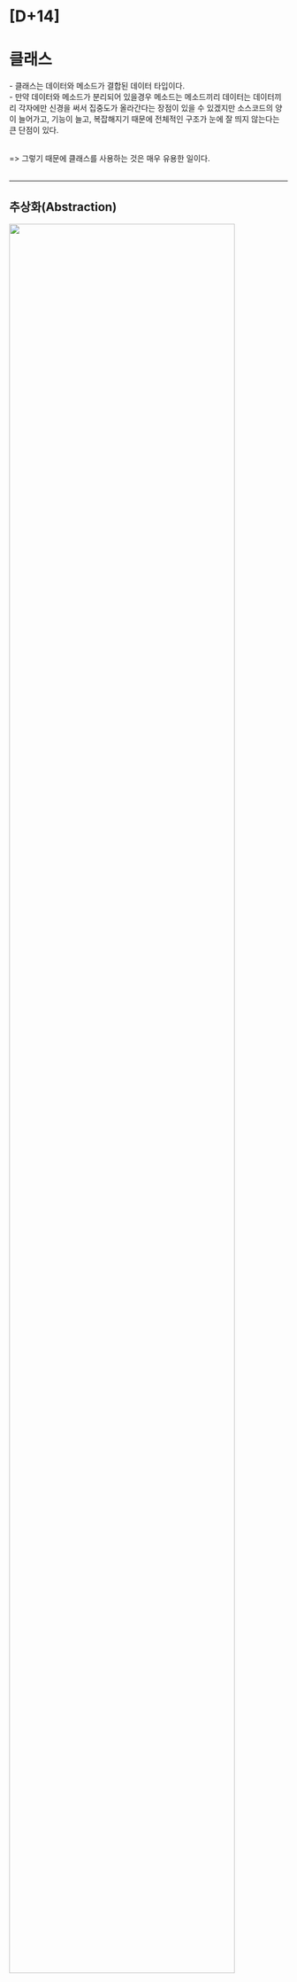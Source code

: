 # [D+14]

# 클래스

\- 클래스는 데이터와 메소드가 결합된 데이터 타입이다.<br>
\- 만약 데이터와 메소드가 분리되어 있을경우 메소드는 메소드끼리 데이터는 데이터끼리 각자에만 신경을 써서 집중도가 올라간다는 장점이 있을 수 있겠지만 소스코드의 양이 늘어가고, 기능이 늘고, 복잡해지기 때문에 전체적인 구조가 눈에 잘 띄지 않는다는 큰 단점이 있다.<br><br>

=> 그렇기 때문에 클래스를 사용하는 것은 매우 유용한 일이다.<br><br>

---

## 추상화(Abstraction)

<img src="https://img1.daumcdn.net/thumb/R1280x0/?scode=mtistory2&fname=https%3A%2F%2Fblog.kakaocdn.net%2Fdn%2FbbV8kr%2FbtrOnLTS2df%2F6I93lbpp7JdZJR1bDyVffK%2Fimg.png" width="90%"/>

내가 클라이언트에게 학사 관리 프로그램을 만들라는 주문을 받았는데 그중에서 학생정보를 만들려고 한다.<br>
그렇다면 나는 아마도 학번, 이름, 주소 등이 필요할 것이다.<br>
나는 이러한 정보를 어디서부터 가져온 것일까?<br><br>

만약 실제로 존재하는 학생이 있다고 생각해보자. 우리는 이 학생을 <b>실세계의 개체</b>라고 할 수 있다.<br>
이 학생이 실제로 가지고 있는 정보는 무한개로 무수히 많을 것이다.<br>
그렇다면 우리가 만들 프로그램상에서 존재하는 학생이 있다고 한다면 이는 <b>시스템에서의 개체</b>라고 할 수 있다.<br>
프로그램상에서의 학생이 실제가지고 있는 정보는 실세계의 개체가 가지고 있는 정보처럼 많은 양의 정보가 필요로하는 것이 아니라 우리가 필요로하는 학생정보에 관련된 데이터인 학번, 이름, 주소 등이 있게 되는 것이다.<br>
즉, 시스템에서의 개체가 가지고 있는 데이터는 실세계의 개체가 가지고 있는 데이터들중에서 골라온 것이라고 할 수 있는 것이다.<br><br>

이렇게 사용자의 요구사항, 설계상의 요구사항에 의해 무엇이 중요한 것인지 인지하고 뽑아내는 것을 추상화라고 한다.<br><br>

또한, 추상화를 통해서 뽑아낸 설계적 관점이 들어간 학번, 이름, 주소와같은 설계적인 관점이 들어간 데이터를 <b>속성(attribute)</b>이라고 한다.<br><br>

<img src="https://img1.daumcdn.net/thumb/R1280x0/?scode=mtistory2&fname=https%3A%2F%2Fblog.kakaocdn.net%2Fdn%2Fexxhtz%2FbtrOnsGTloL%2F7w8FyRV4THQMkxfjF5ac1K%2Fimg.png" width="90%"/>

추상화를 길게 글로 표현한것을 간단하게 표현한 것이며, 추상화된 데이터나 기능을 또다시 묶어낸 것을 더 나아가 <b>캡슐화</b>라고 하니 잘 알아두도록 하자.<br><br>

### • 추상화가 필요한 이유

추상화를 제대로 하지 않으면 기능이 제한되며, 유지보수가 어려워진다.<br>
그로인해 이를 해결하기 위해서는 다시 코드를 갈아엎어야 하기 때문에 처음부터 망한코드가 되어버리는 것이다.<br><br>

그렇기 때문에 추상화를 잘 사용하면 데이터와 현실이 얼라인되어서 유지보수가 쉬울 뿐만아니라 기능이 제한될 가능성이 적기 때문에 추상화를 사용할 수 있으면 반드시 사용하도록 한다.<br><br>

---

## 참조타입 임시변수

```
String str1 = "박봉봉";
String str2 = new String("박봉봉");

boolean result = str1.equals(str2);
```

우리는 이전에 문자열이 동일한지 파악하기 위해서는 비교연산자를 사용하는 것이 아니라 equals를 사용해 문자열을 비교한다고 학습하였다.<br>
이때 우리는 이전에 str1과 str2라는 참조변수를 만든 후에 equals를 사용해주었다.<br><br>

```
String nickName = new String("박봉봉");

boolean result = nickName.equals(new String("박봉봉"));
```

그렇다면 이번에는 참조변수안에 문자열의 위치정보를 넣지 않고 바로 equals 안에 new String()을 해서 값을 넣게되면 올바른 결과값이 나오게 될까?<br>
사실 이 코드에서 오류는 나타나지 않으며 true라는 결과를 내놓는다.<br>
하지만 우리가 결과가 나온다는 것을 중점으로 봐야할 것이 아니라 위의 코드가 과연 true라는 결과값이 나오기까지 어떤 동작과정을 거치는지 이해할 필요가 있다.<br><br>

<img src="https://img1.daumcdn.net/thumb/R1280x0/?scode=mtistory2&fname=https%3A%2F%2Fblog.kakaocdn.net%2Fdn%2Fbf5Cvg%2FbtrOjzOJzUA%2FzFXkxK498GdtTBne9iazo1%2Fimg.png" width="50%"/>

우리가 기존에 배웠던 String타입은 Heap에 데이터가 위치해서 시작정보를 받으면 이 시작정보를 스택에 있는 참조변수 안에 넣어주는 형식으로 배웠다.<br>
이러한 논리라면 사실상 equals안에 들어간 String타입도 변수안에 참조값을 넣어야 하는데 참조변수가 없기 때문에 참조값을 넣을 곳이 마련되어 있지 않다면 어떻게 코드가 제대로 실행되는 것일까?<br><br>

<img src="https://img1.daumcdn.net/thumb/R1280x0/?scode=mtistory2&fname=https%3A%2F%2Fblog.kakaocdn.net%2Fdn%2FpLQFS%2FbtrOlC5hCtu%2FuyZ0cObXDHAt4mwzjUupg1%2Fimg.png" width="50%"/>

new를 사용해서 실행될 경우 반드시 스택프레임을 통해서 넘겨줘야 하는데 사실상 받을 수 있는게 없는 상태이다.<br>
그런데 이때 자바 컴파일러가 코드를 훑어보고 사용자가 접근할 수 없는 대충 이름을 지어서 임시변수를 만들어버린다.<br>
그리고 그 값을 변수에 넣어서 equals에 넣어버려서 코드가 작동하게 되는 것이다.<br><br>

```
System.out.println("같다" + ".");
```

비슷한 예로 "같다"와 "."을 합쳐서 화면에 띄워주는 코드인데 프린트를 할때에는 합친 결과를 메모리 블록을 만들어서 넣은 다음에 시작정보를 넣어준 다음에 화면에 띄워줘야하는 것이다.<br>
그래서 임시변수를 통해서 합친값을 메모리에 넣고 합친 참조값을 변수에 넣어 실행해주면 제대로된 결과를 볼 수 있게 되는 것이다.<br><br>

```
System.out.println(1 + 2 + 3);
```

이또한 임시변수가 사용된 예이다.<br>
해당 코드는 전혀 문제가 없어보이지만 사실 보편적인 컴퓨터는 연산을 2개이상 한꺼번에 처리하지 못한다.
그렇기 때문에 사실상 1+2+3은 1+2를 더한다음에 나온 결과값에 3을 더해주는 과정이 생략되어있는 것이다.<br>
그렇기 때문에 먼서 더한 값을 임시변수를 통해 넣어준 다음에 이후에 다음 값을 더하는 과정을 통해서 결과값이 나오게 되는 것이다.<br><br>

### 임시변수 사용시 주의사항 )

임시변수는 코드를 간결하게 쓸 수 있으며, 그로인해 직관적이라는 특징을 가지고 있지만 임시변수는 사용자가 접근할 수 없기 때문에 파라미터로 사용되고 바로 메모리를 잃어버리게 된다. <br>
그렇기 때문에 내가 파라미터로 넣은 배열의 값을 확인하고 싶을 때에는 메소드에서 해당배열을 리턴시켜주어야 값을 잃어버리지 않고 확인할 수 있게 된다.<br><br>

---

### Bubble Sort 정리

<img src="https://img1.daumcdn.net/thumb/R1280x0/?scode=mtistory2&fname=https%3A%2F%2Fblog.kakaocdn.net%2Fdn%2FbNtFgm%2FbtrOnr2mdyM%2F8y9Pp69KQ0USSHAfJZJ130%2Fimg.png" width="100%"/>

저번부터 학습했던 Bubble Sort를 기반으로 프로그램이 어떻게 제작되어지는지에 대한 정보를 그림으로 표현한 것이다.<br><br>

간단하게 설명해보자면 버블소트로 정렬할수있는 프로그램은 코드를 짤때 필요한 데이터를 끄집어내는 추상화와 이러한 것들을 비슷한 것 끼리 묶는 캡슐화 과정을 통해서 만들어 지게된다.<br><br>

이때의 BubbleSort()라는 클래스는 추상화를 통해 뽑아낸 데이터인 Attribute와 Method로 이루어져있다.<br><br>

간단하게 동작되는 코드를 만들었다면 우리는 코드의 알고리즘을 분석하여 프로그램이 좀더 효율적으로 동작되게 하기 위해 최적화 과정을 거치게된다.<br>
또한 완성된 버블정렬을 통해 우리는 Sort의 일반적인 구조를 확인할 수 있으며 sort 방식, sort 기준, swap으로 구성되어 있다.<br><br>

마지막으로 좋은 함수를 민들기 위해서는 파라미터와 리턴벨류를 신경써줘야 하는데 파라미터에서는 enum을 사용해 코드의 가독성과 강건성을 높여주고 리턴벨류에서는 코드안에서 임시변수를 생성하고 사용할 일이 생겼을 경우 꼭 임시변수안에 있는 값을 리턴해주는 함수를 만들어 주어야 한다.<br><br>

[티스토리 바로가기](https://onelight-stay.tistory.com/621)
